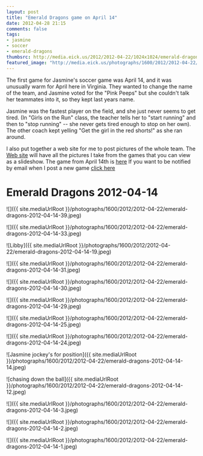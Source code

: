 ```yaml
---
layout: post
title: "Emerald Dragons game on April 14"
date: 2012-04-28 21:15
comments: false
tags: 
- jasmine
- soccer
- emerald-dragons
thumbsrc: http://media.eick.us/2012/2012-04-22/1024x1024/emerald-dragons-2012-04-14-39.jpeg
featured_image: "http://media.eick.us/photographs/1600/2012/2012-04-22/emerald-dragons-2012-04-14-39.jpeg"
---
```

The first game for Jasmine's soccer game was April 14, and it was unusually warm for April here in Virginia.  They wanted to change the name of the team, and Jasmine voted for the "Pink Peeps" but she couldn't talk her teammates into it, so they kept last years name.

Jasmine was the fastest player on the field, and she just never seems to get tired.  (In "Girls on the Run" class, the teacher tells her to "start running" and then to "stop running" -- she never gets tired enough to stop on her own).  The other coach kept yelling "Get the girl in the red shorts!" as she ran around.  

I also put together a web site for me to post pictures of the whole team.  The [Web site](http://eick.us/emerald-dragons) will have all the pictures I take from the games that you can view as a slideshow.   The game from April 14th is [here](http://eick.us/emerald-dragons/#/8/0) If you want to be notified by email when I post a new game [click here](http://eepurl.com/lhf_9) 

# Emerald Dragons 2012-04-14




![]({{ site.mediaUrlRoot }}/photographs/1600/2012/2012-04-22/emerald-dragons-2012-04-14-39.jpeg)





![]({{ site.mediaUrlRoot }}/photographs/1600/2012/2012-04-22/emerald-dragons-2012-04-14-33.jpeg)




![Libby]({{ site.mediaUrlRoot }}/photographs/1600/2012/2012-04-22/emerald-dragons-2012-04-14-19.jpeg)





![]({{ site.mediaUrlRoot }}/photographs/1600/2012/2012-04-22/emerald-dragons-2012-04-14-31.jpeg)





![]({{ site.mediaUrlRoot }}/photographs/1600/2012/2012-04-22/emerald-dragons-2012-04-14-30.jpeg)




![]({{ site.mediaUrlRoot }}/photographs/1600/2012/2012-04-22/emerald-dragons-2012-04-14-29.jpeg)





![]({{ site.mediaUrlRoot }}/photographs/1600/2012/2012-04-22/emerald-dragons-2012-04-14-25.jpeg)





![]({{ site.mediaUrlRoot }}/photographs/1600/2012/2012-04-22/emerald-dragons-2012-04-14-24.jpeg)






![Jasmine jockey's for position]({{ site.mediaUrlRoot }}/photographs/1600/2012/2012-04-22/emerald-dragons-2012-04-14-14.jpeg)





![chasing down the ball]({{ site.mediaUrlRoot }}/photographs/1600/2012/2012-04-22/emerald-dragons-2012-04-14-12.jpeg)





![]({{ site.mediaUrlRoot }}/photographs/1600/2012/2012-04-22/emerald-dragons-2012-04-14-3.jpeg)





![]({{ site.mediaUrlRoot }}/photographs/1600/2012/2012-04-22/emerald-dragons-2012-04-14-2.jpeg)




![]({{ site.mediaUrlRoot }}/photographs/1600/2012/2012-04-22/emerald-dragons-2012-04-14-1.jpeg)

